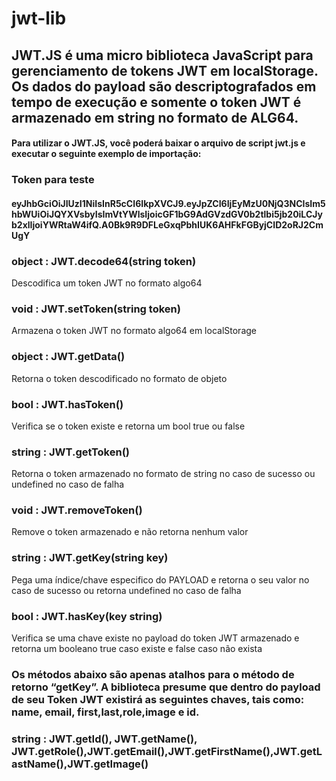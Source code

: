 # jwt-lib
## JWT.JS é uma micro biblioteca JavaScript para gerenciamento de tokens JWT em localStorage. Os dados do payload são descriptografados em tempo de execução e somente o token JWT é armazenado em string no formato de ALG64.

#### Para utilizar o JWT.JS, você poderá baixar o arquivo de script jwt.js e  executar o seguinte exemplo de importação:  
### <script src=”jwt.js”></script>

### Token para teste
#### eyJhbGciOiJIUzI1NiIsInR5cCI6IkpXVCJ9.eyJpZCI6IjEyMzU0NjQ3NCIsIm5hbWUiOiJQYXVsbyIsImVtYWlsIjoicGF1bG9AdGVzdGV0b2tlbi5jb20iLCJyb2xlIjoiYWRtaW4ifQ.A0Bk9R9DFLeGxqPbhIUK6AHFkFGByjCID2oRJ2CmUgY

### object : JWT.decode64(string token)
Descodifica um token JWT no formato algo64

### void : JWT.setToken(string token)
Armazena o token JWT no formato algo64 em localStorage 

### object : JWT.getData() 
Retorna o token descodificado no formato de objeto

### bool : JWT.hasToken()
Verifica se o token existe e retorna um bool true ou false

### string : JWT.getToken()
Retorna o token armazenado no formato de string no caso de sucesso ou undefined no caso de falha

### void : JWT.removeToken()
Remove o token armazenado e não retorna nenhum valor

### string : JWT.getKey(string key)
Pega uma índice/chave especifico do PAYLOAD e retorna o seu valor no caso de sucesso ou retorna undefined no caso de falha

### bool : JWT.hasKey(key string)
Verifica se uma chave existe no payload do token JWT armazenado e retorna um booleano true caso existe e false caso não exista
 

### Os métodos abaixo são apenas atalhos para o método de retorno “getKey”. A biblioteca presume que dentro do payload de seu Token JWT existirá as seguintes chaves, tais como: name, email, first,last,role,image e id. 

### string : JWT.getId(), JWT.getName(), JWT.getRole(),JWT.getEmail(),JWT.getFirstName(),JWT.getLastName(),JWT.getImage()
